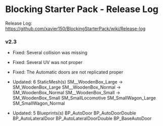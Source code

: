 # Blocking Starter Pack - Release Log
Release Log: https://github.com/xavier150/BlockingStarterPack/wiki/Release-log

### v2.3

- Fixed: Several collision was missing
- Fixed: Several UV was not proper
- Fixed: The Automatic doors are not replicated proper

- Updated: 6 StaticMesh(s)
	SM__WoodenBox_Large -> SM_WoodenBox_Large
	SM__WoodenBox_Normal -> SM_WoodenBox_Normal
	SM__WoodenBox_Small -> SM_WoodenBox_Small
	SM_SmallLocomotive
	SM_SmallWagon_Large
	SM_SmallWagon_Normal

- Updated: 5 Blueprints(s)
	BP_AutoDoor
	BP_AutoDoorDouble
	BP_AutoLateralDoor
	BP_AutoLateralDoorDouble
	BP_BaseAutoDoor
